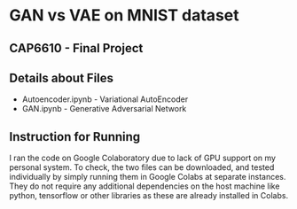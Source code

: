 # GAN vs VAE on MNIST dataset
## CAP6610 - Final Project

## Details about Files
* Autoencoder.ipynb - Variational AutoEncoder
* GAN.ipynb - Generative Adversarial Network

## Instruction for Running
I ran the code on Google Colaboratory due to lack of GPU support on my personal system. To check, the two files can be downloaded, and tested individually by simply running them in Google Colabs at separate instances. They do not require any additional dependencies on the host machine like python, tensorflow or other libraries as these are already installed in Colabs.
